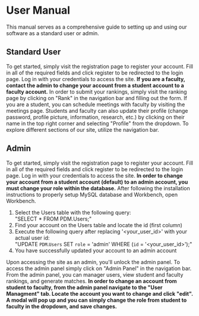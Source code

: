 # User Manual

This manual serves as a comprehensive guide to setting up and using our software as a standard user or admin.

## Standard User

To get started, simply visit the registration page to register your account. Fill in all of the required fields and click register to be redirected to the login page. Log in with your credentials to access the site. **If you are a faculty, contact the admin to change your account from a student account to a faculty account.** In order to submit your rankings, simply visit the ranking page by clicking on "Rank" in the navigation bar and filling out the form. If you are a student, you can schedule meetings with faculty by visiting the meetings page. Students and faculty can also update their profile (change password, profile picture, information, research, etc.) by clicking on their name in the top right corner and selecting "Profile" from the dropdown. To explore different sections of our site, utilize the navigation bar.

## Admin

To get started, simply visit the registration page to register your account. Fill in all of the required fields and click register to be redirected to the login page. Log in with your credentials to access the site. **In order to change your account from a student account (default) to an admin account, you must change your role within the database.** After following the installation instructions to properly setup MySQL database and Workbench, open Workbench.

1. Select the Users table with the following query:<br /> "SELECT \* FROM PDM.Users;"
1. Find your account on the Users table and locate the id (first column)
1. Execute the following query after replacing '<your_user_id>' with your actual user id:<br /> "UPDATE `PDM`.`Users` SET `role` = 'admin' WHERE (`id` = '<your_user_id>');"
1. You have successfully updated your account to an admin account

Upon accessing the site as an admin, you'll unlock the admin panel. To access the admin panel simply click on "Admin Panel" in the navigation bar. From the admin panel, you can manager users, view student and faculty rankings, and generate matches. **In order to change an account from student to faculty, from the admin panel navigate to the "User Managment" tab. Locate the account you want to change and click "edit". A modal will pop up and you can simply change the role from student to faculty in the dropdown, and save changes.**